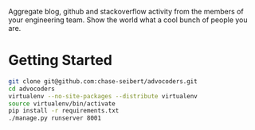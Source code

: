 Aggregate blog, github and stackoverflow activity from the members of your engineering team. Show the world what a cool bunch of people you are.

# Getting Started

```bash
git clone git@github.com:chase-seibert/advocoders.git
cd advocoders
virtualenv --no-site-packages --distribute virtualenv
source virtualenv/bin/activate
pip install -r requirements.txt
./manage.py runserver 8001
```
